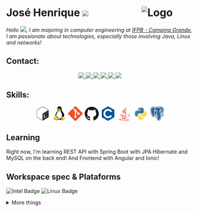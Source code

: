 <img src="https://media.giphy.com/media/M9gbBd9nbDrOTu1Mqx/giphy.gif" width="140" alt="Logo" align="right" /> José Henrique 
<img src="https://media.giphy.com/media/VgCDAzcKvsR6OM0uWg/giphy.gif" width="50">
=====

<p>
    <em>
        Hello <img src="https://media.giphy.com/media/hvRJCLFzcasrR4ia7z/giphy.gif" width="20px">, I am majoring in computer engineering at <a href="https://www.ifpb.edu.br/campinagrande">IFPB - Campina Grande</a>, I am passionate about technologies, especially those involving Java, Linux and networks!
    </em>
</p>

## Contact:
<center>
    <a href="(https://github.com/Joshaby)">
        <img src="https://img.shields.io/badge/github-%23100000.svg?&style=for-the-badge&logo=github&logoColor=white&link=mailto:https://github.com/Joshaby">
    </a>
    <a href="mailto:josehenriquebrito55@gmail.com">
        <img src="https://img.shields.io/badge/gmail-D14836?&style=for-the-badge&logo=gmail&logoColor=white&link=mailto:josehenriquebrito55@gmail.com">
    </a>
    <a href="(https://github.com/Joshaby)">
        <img src="https://img.shields.io/badge/linkedin-%230077B5.svg?&style=for-the-badge&logo=linkedin&logoColor=white&link=mailto:https://www.linkedin.com/in/jos%C3%A9-henrique-azevedo-de-brito-a305761b2/">
    </a>
    <a href="(https://github.com/Joshaby)">
        <img src="https://img.shields.io/badge/facebook-%231877F2.svg?&style=for-the-badge&logo=facebook&logoColor=white&link=mailto:https://www.facebook.com/Joshaby707">
    </a>
    <a href="(https://api.whatsapp.com/send?phone=5583996936014&text=Olá!%20José)">
        <img src="https://img.shields.io/badge/WhatsApp-25D366?style=for-the-badge&logo=whatsapp&logoColor=white">
    </a>
    <a href="(https://github.com/Joshaby)">
        <img src="https://img.shields.io/badge/instagram-%23E4405F.svg?&style=for-the-badge&logo=instagram&logoColor=white&link=mailto:https://www.instagram.com/josehenrique707/">
    </a>
</center>


## Skills:
<center>
    <img height="40" src="https://raw.githubusercontent.com/devicons/devicon/master/icons/bash/bash-plain.svg">
    <img height="40" src="https://raw.githubusercontent.com/devicons/devicon/master/icons/linux/linux-original.svg">
    <img height="40" src="https://raw.githubusercontent.com/devicons/devicon/master/icons/git/git-plain.svg">
    <img height="40" src="https://raw.githubusercontent.com/devicons/devicon/master/icons/github/github-original.svg">
    <img height="40" src="https://raw.githubusercontent.com/devicons/devicon/master/icons/c/c-plain.svg">
    <img height="40" src="https://raw.githubusercontent.com/devicons/devicon/master/icons/java/java-plain.svg">
    <img height="40" src="https://raw.githubusercontent.com/devicons/devicon/master/icons/python/python-original.svg">
    <img height="40" src="https://raw.githubusercontent.com/devicons/devicon/master/icons/postgresql/postgresql-plain.svg">
</center>

## Learning

Right now, I'm learning REST API with Spring Boot with JPA HIbernate and MySQL on the back end! And Frontend with Angular and Ionic!

## Workspace spec & Plataforms

![Intel Badge](https://img.shields.io/badge/intel-core%20i5%208th-%230071C5.svg?&style=for-the-badge&logo=intel&logoColor=white)
![Linux Badge](https://img.shields.io/badge/Fedora_33_And_Linux_MInt_20.1-Samsung%20x30%20-%230078D6.svg?&style=for-the-badge&logo=linux&logoColor=white)

<details>
    <summary> More things </summary>
    <br>
        <p>
            <img align="center" src="https://github-readme-stats.vercel.app/api?username=joshaby&show_icons=true&theme=tokyonight" alt="joshaby" />
            <img width="370px" align="left" src="https://github-readme-stats.vercel.app/api/top-langs/?username=joshaby&hide=html&layout=compact&theme=tokyonight" />
        </p>
</details>
